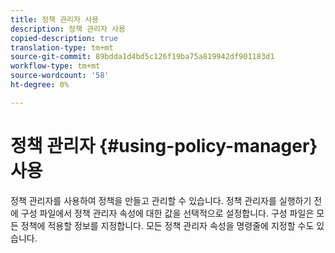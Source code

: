 ```yaml
---
title: 정책 관리자 사용
description: 정책 관리자 사용
copied-description: true
translation-type: tm+mt
source-git-commit: 89bdda1d4bd5c126f19ba75a819942df901183d1
workflow-type: tm+mt
source-wordcount: '58'
ht-degree: 0%

---
```



# 정책 관리자 {#using-policy-manager} 사용

정책 관리자를 사용하여 정책을 만들고 관리할 수 있습니다. 정책 관리자를 실행하기 전에 구성 파일에서 정책 관리자 속성에 대한 값을 선택적으로 설정합니다. 구성 파일은 모든 정책에 적용할 정보를 지정합니다. 모든 정책 관리자 속성을 명령줄에 지정할 수도 있습니다.
